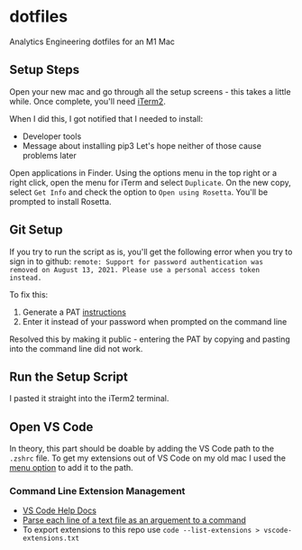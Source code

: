 # dotfiles

Analytics Engineering dotfiles for an M1 Mac

## Setup Steps

Open your new mac and go through all the setup screens - this takes a little while. Once complete, you'll need [iTerm2](https://iterm2.com/).

When I did this, I got notified that I needed to install:

* Developer tools
* Message about installing pip3
Let's hope neither of those cause problems later

Open applications in Finder. Using the options menu in the top right or a right click, open the menu for iTerm and select `Duplicate`. On the new copy, select `Get Info` and check the option to `Open using Rosetta`. You'll be prompted to install Rosetta.

## Git Setup

If you try to run the script as is, you'll get the following error when you try to sign in to github:
`remote: Support for password authentication was removed on August 13, 2021. Please use a personal access token instead.`

To fix this:

1. Generate a PAT [instructions](https://docs.github.com/en/authentication/keeping-your-account-and-data-secure/creating-a-personal-access-token)
2. Enter it instead of your password when prompted on the command line

Resolved this by making it public - entering the PAT by copying and pasting into the command line did not work.

## Run the Setup Script

I pasted it straight into the iTerm2 terminal.

## Open VS Code

In theory, this part should be doable by adding the VS Code path to the `.zshrc` file.
To get my extensions out of VS Code on my old mac I used the [menu option](https://stackoverflow.com/questions/29955500/code-not-working-in-command-line-for-visual-studio-code-on-osx-mac) to add it to the path.

### Command Line Extension Management

* [VS Code Help Docs](https://code.visualstudio.com/docs/editor/extension-marketplace#_command-line-extension-management)
* [Parse each line of a text file as an arguement to a command](https://unix.stackexchange.com/questions/149726/how-to-parse-each-line-of-a-text-file-as-an-argument-to-a-command)
* To export extensions to this repo use `code --list-extensions > vscode-extensions.txt`
